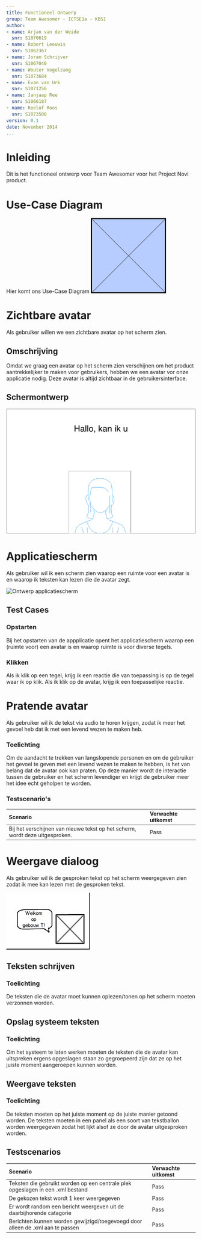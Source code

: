 ```yaml
---
title: Functioneel Ontwerp
group: Team Awesomer - ICTSE1a - KBS1
author:
- name: Arjan van der Weide
  snr: S1070619
- name: Robert Leeuwis
  snr: S1062367
- name: Joram Schrijver
  snr: S1067040
- name: Wouter Vogelzang
  snr: S1073684
- name: Evan van Urk
  snr: S1071256
- name: Janjaap Ree
  snr: S1066187
- name: Roelof Roos
  snr: S1073508
version: 0.1
date: November 2014
...
```


# Inleiding
Dit is het functioneel ontwerp voor Team Awesomer voor het Project Novi product.

# Use-Case Diagram
Hier komt ons Use-Case Diagram
![Use-Case Diagram v1](images/usecase-diagram.png)

# Zichtbare avatar
Als gebruiker willen we een zichtbare avatar op het scherm zien.
## Omschrijving
Omdat we graag een avatar op het scherm zien verschijnen om het product aantrekkelijker te maken voor gebruikers, hebben we een avatar vor onze applicatie nodig.
Deze avatar is altijd zichtbaar in de gebruikersinterface.

## Schermontwerp
![Schermontwerp zichtbare avatar](images/schermontwerpen/zichtbare-avatar.png)

# Applicatiescherm
Als gebruiker wil ik een scherm zien waarop een ruimte voor een avatar is en waarop ik teksten kan lezen die de avatar zegt.

![Ontwerp applicatiescherm](images/schermontwerpen/applicatiescherm.png)

## Test Cases
### Opstarten
Bij het opstarten van de appplicatie opent het applicatiescherm waarop een (ruimte voor) een avatar is en waarop ruimte is voor diverse tegels.

### Klikken
Als ik klik op een tegel, krijg ik een reactie die van toepassing is op de tegel waar ik op klik.
Als ik klik op de avatar, krijg ik een toepasselijke reactie.


# Pratende avatar
Als gebruiker wil ik de tekst via audio te horen krijgen, zodat ik meer het gevoel heb dat ik met een levend wezen te maken heb. 

### Toelichting
Om de aandacht te trekken van langslopende personen en om de gebruiker het gevoel te geven met een levend wezen te maken te hebben, is het van belang dat de avatar ook kan praten.
Op deze manier wordt de interactie tussen de gebruiker en het scherm levendiger en krijgt de gebruiker meer het idee echt geholpen te worden.

### Testscenario's
| Scenario  | Verwachte uitkomst    |
| :---      | :---                  |
| Bij het verschijnen van nieuwe tekst op het scherm, wordt deze uitgesproken. | Pass |


# Weergave dialoog
Als gebruiker wil ik de gesproken tekst op het scherm weergegeven zien zodat ik mee kan lezen met de gesproken tekst.

![Mockup tekst weergeven](images/schermontwerpen/mockup_tekst_weergeven.png)

## Teksten schrijven
### Toelichting
De teksten die de avatar moet kunnen oplezen/tonen op het scherm moeten verzonnen worden.

## Opslag systeem teksten
### Toelichting
Om het systeem te laten werken moeten de teksten die de avatar kan uitspreken ergens opgeslagen staan zo gegroepeerd zijn dat ze op het juiste moment aangeroepen kunnen worden.


## Weergave teksten
### Toelichting
De teksten moeten op het juiste moment op de juiste manier getoond worden. De teksten moeten in een panel als een soort van tekstballon worden weergegeven zodat het lijkt alsof ze door de avatar uitgesproken worden.

## Testscenarios

| Scenario  | Verwachte uitkomst  |
|:---|:---|
| Teksten die gebruikt worden op een centrale plek opgeslagen in een .xml bestand | Pass |
| De gekozen tekst wordt 1 keer weergegeven | Pass |
| Er wordt random een bericht weergeven uit de daarbijhorende catagorie | Pass |
| Berichten kunnen worden gewijzigd/toegevoegd door alleen de .xml aan te passen | Pass |
